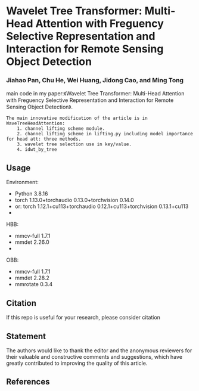 # Wavelet Tree Transformer: Multi-Head Attention with Freguency Selective Representation and Interaction for Remote Sensing Object Detection 
### Jiahao Pan, Chu He, Wei Huang, Jidong Cao, and Ming Tong



main code in my paper:《Wavelet Tree Transformer: Multi-Head Attention with Freguency Selective Representation and Interaction for Remote Sensing Object Detection》.

    The main innovative modification of the article is in WaveTreeHeadAttention:
        1. channel lifting scheme module.
        2. channel lifting scheme in lifting.py including model importance for head att: three methods.
        3. wavelet tree selection use in key/value.
        4. idwt_by_tree



## Usage

Environment:

- Python 3.8.16
- torch 1.13.0+torchaudio 0.13.0+torchvision 0.14.0
- or: torch 1.12.1+cu113+torchaudio 0.12.1+cu113+torchvision 0.13.1+cu113
- 
HBB:
- mmcv-full 1.7.1
- mmdet 2.26.0
- 
OBB:
- mmcv-full                     1.7.1
- mmdet                         2.28.2
- mmrotate                      0.3.4   



## Citation

If this repo is useful for your research, please consider citation


## Statement
The authors would like to thank the editor and the anonymous reviewers for their valuable and constructive comments and suggestions, which have greatly contributed to improving the quality of this article.

## References






